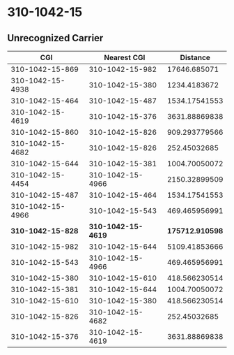 # 310-1042-15
## Unrecognized Carrier


| CGI | Nearest CGI | Distance |
|-----|-------------|----------|
| 310-1042-15-869 | 310-1042-15-982 | 17646.685071 |
| 310-1042-15-4938 | 310-1042-15-380 | 1234.4183672 |
| 310-1042-15-464 | 310-1042-15-487 | 1534.17541553 |
| 310-1042-15-4619 | 310-1042-15-376 | 3631.88869838 |
| 310-1042-15-860 | 310-1042-15-826 | 909.293779566 |
| 310-1042-15-4682 | 310-1042-15-826 | 252.45032685 |
| 310-1042-15-644 | 310-1042-15-381 | 1004.70050072 |
| 310-1042-15-4454 | 310-1042-15-4966 | 2150.32899509 |
| 310-1042-15-487 | 310-1042-15-464 | 1534.17541553 |
| 310-1042-15-4966 | 310-1042-15-543 | 469.465956991 |
| **310-1042-15-828** | **310-1042-15-4619** | **175712.910598** |
| 310-1042-15-982 | 310-1042-15-644 | 5109.41853666 |
| 310-1042-15-543 | 310-1042-15-4966 | 469.465956991 |
| 310-1042-15-380 | 310-1042-15-610 | 418.566230514 |
| 310-1042-15-381 | 310-1042-15-644 | 1004.70050072 |
| 310-1042-15-610 | 310-1042-15-380 | 418.566230514 |
| 310-1042-15-826 | 310-1042-15-4682 | 252.45032685 |
| 310-1042-15-376 | 310-1042-15-4619 | 3631.88869838 |
